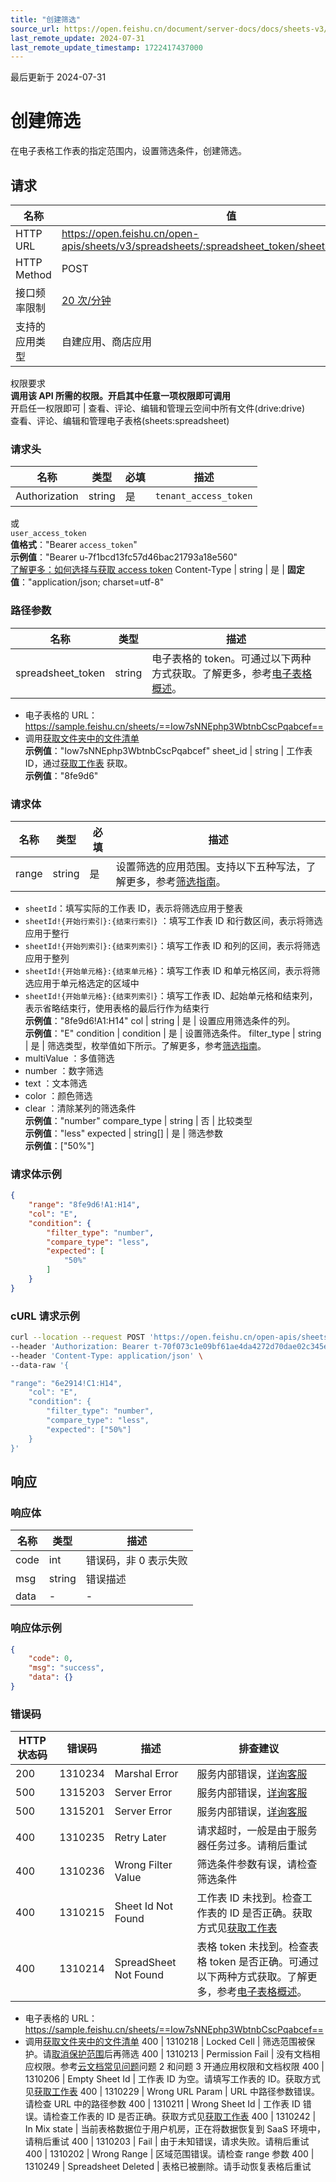 ```yaml
---
title: "创建筛选"
source_url: https://open.feishu.cn/document/server-docs/docs/sheets-v3/spreadsheet-sheet-filter/create
last_remote_update: 2024-07-31
last_remote_update_timestamp: 1722417437000
---
```

最后更新于 2024-07-31

# 创建筛选

在电子表格工作表的指定范围内，设置筛选条件，创建筛选。

## 请求
名称 | 值
---|---
HTTP URL | https://open.feishu.cn/open-apis/sheets/v3/spreadsheets/:spreadsheet_token/sheets/:sheet_id/filter
HTTP Method | POST
接口频率限制 | [20 次/分钟](https://open.feishu.cn/document/ukTMukTMukTM/uUzN04SN3QjL1cDN)
支持的应用类型 | 自建应用、商店应用
权限要求  
            **调用该 API 所需的权限。开启其中任意一项权限即可调用**  
            开启任一权限即可 | 查看、评论、编辑和管理云空间中所有文件(drive:drive)  
            查看、评论、编辑和管理电子表格(sheets:spreadsheet)

### 请求头

名称 | 类型 | 必填 | 描述
--- | --- | --- | ---
Authorization | string | 是 | `tenant_access_token`  
或  
`user_access_token`  
**值格式**："Bearer `access_token`"  
**示例值**："Bearer u-7f1bcd13fc57d46bac21793a18e560"  
[了解更多：如何选择与获取 access token](https://open.feishu.cn/document/uAjLw4CM/ugTN1YjL4UTN24CO1UjN/trouble-shooting/how-to-choose-which-type-of-token-to-use)
Content-Type | string | 是 | **固定值**："application/json; charset=utf-8"

### 路径参数

名称 | 类型 | 描述
--- | --- | ---
spreadsheet_token | string | 电子表格的 token。可通过以下两种方式获取。了解更多，参考[电子表格概述](https://open.feishu.cn/document/ukTMukTMukTM/uATMzUjLwEzM14CMxMTN/overview)。  
- 电子表格的 URL：https://sample.feishu.cn/sheets/==Iow7sNNEphp3WbtnbCscPqabcef==  
- 调用[获取文件夹中的文件清单](https://open.feishu.cn/document/uAjLw4CM/ukTMukTMukTM/reference/drive-v1/file/list)  
**示例值**："Iow7sNNEphp3WbtnbCscPqabcef"
sheet_id | string | 工作表 ID，通过[获取工作表](https://open.feishu.cn/document/ukTMukTMukTM/uUDN04SN0QjL1QDN/sheets-v3/spreadsheet-sheet/query) 获取。  
**示例值**："8fe9d6"

### 请求体

名称 | 类型 | 必填 | 描述
--- | --- | --- | ---
range | string | 是 | 设置筛选的应用范围。支持以下五种写法，了解更多，参考[筛选指南](https://open.feishu.cn/document/ukTMukTMukTM/uUDN04SN0QjL1QDN/sheets-v3/spreadsheet-sheet-filter/filter-user-guide)。  
- `sheetId`：填写实际的工作表 ID，表示将筛选应用于整表  
- `sheetId!{开始行索引}:{结束行索引}` ：填写工作表 ID 和行数区间，表示将筛选应用于整行  
- `sheetId!{开始列索引}:{结束列索引}`：填写工作表 ID 和列的区间，表示将筛选应用于整列  
- `sheetId!{开始单元格}:{结束单元格}`：填写工作表 ID 和单元格区间，表示将筛选应用于单元格选定的区域中  
- `sheetId!{开始单元格}:{结束列索引}`：填写工作表 ID、起始单元格和结束列，表示省略结束行，使用表格的最后行作为结束行  
**示例值**："8fe9d6!A1:H14"
col | string | 是 | 设置应用筛选条件的列。  
**示例值**："E"
condition | condition | 是 | 设置筛选条件。
filter_type | string | 是 | 筛选类型，枚举值如下所示。了解更多，参考[筛选指南](https://open.feishu.cn/document/ukTMukTMukTM/uUDN04SN0QjL1QDN/sheets-v3/spreadsheet-sheet-filter/filter-user-guide)。  
- multiValue ：多值筛选  
- number ：数字筛选  
- text ：文本筛选  
- color ：颜色筛选  
- clear ：清除某列的筛选条件  
**示例值**："number"
compare_type | string | 否 | 比较类型  
**示例值**："less"
expected | string\[\] | 是 | 筛选参数  
**示例值**：["50%"]

### 请求体示例
```json
{
    "range": "8fe9d6!A1:H14",
    "col": "E",
    "condition": {
        "filter_type": "number",
        "compare_type": "less",
        "expected": [
            "50%"
        ]
    }
}
```

### cURL 请求示例
```bash
curl --location --request POST 'https://open.feishu.cn/open-apis/sheets/v3/spreadsheets/shtcnSUVpFeJ7Q2yVN9/sheets/6e2914/filter' \
--header 'Authorization: Bearer t-70f073c1e09bf61ae4da4272d70dae02c345e620' \
--header 'Content-Type: application/json' \
--data-raw '{

"range": "6e2914!C1:H14",
    "col": "E",
    "condition": {
        "filter_type": "number",
        "compare_type": "less",
        "expected": ["50%"]
    }
}'
```

## 响应

### 响应体

名称 | 类型 | 描述
--- | --- | ---
code | int | 错误码，非 0 表示失败
msg | string | 错误描述
data | \- | \-

### 响应体示例
```json
{
    "code": 0,
    "msg": "success",
    "data": {}
}
```

### 错误码

HTTP状态码 | 错误码 | 描述 | 排查建议
--- | --- | --- | ---
200 | 1310234 | Marshal Error | 服务内部错误，[详询客服](https://applink.feishu.cn/client/helpdesk/open?id=6626260912531570952)
500 | 1315203 | Server Error | 服务内部错误，[详询客服](https://applink.feishu.cn/client/helpdesk/open?id=6626260912531570952)
500 | 1315201 | Server Error | 服务内部错误，[详询客服](https://applink.feishu.cn/client/helpdesk/open?id=6626260912531570952)
400 | 1310235 | Retry Later | 请求超时，一般是由于服务器任务过多。请稍后重试
400 | 1310236 | Wrong Filter Value | 筛选条件参数有误，请检查筛选条件
400 | 1310215 | Sheet Id Not Found | 工作表 ID 未找到。检查工作表的 ID 是否正确。获取方式见[获取工作表](https://open.feishu.cn/document/ukTMukTMukTM/uUDN04SN0QjL1QDN/sheets-v3/spreadsheet-sheet/query)
400 | 1310214 | SpreadSheet Not Found | 表格 token 未找到。检查表格 token 是否正确。可通过以下两种方式获取。了解更多，参考[电子表格概述](https://open.feishu.cn/document/ukTMukTMukTM/uATMzUjLwEzM14CMxMTN/overview)。  
- 电子表格的 URL：https://sample.feishu.cn/sheets/==Iow7sNNEphp3WbtnbCscPqabcef==  
- 调用[获取文件夹中的文件清单](https://open.feishu.cn/document/uAjLw4CM/ukTMukTMukTM/reference/drive-v1/file/list)
400 | 1310218 | Locked Cell | 筛选范围被保护。请[取消保护范围](https://open.feishu.cn/document/ukTMukTMukTM/uYTM5YjL2ETO24iNxkjN)后再筛选
400 | 1310213 | Permission Fail | 没有文档相应权限。参考[云文档常见问题](https://open.feishu.cn/document/ukTMukTMukTM/uczNzUjL3czM14yN3MTN)问题 2 和问题 3 开通应用权限和文档权限
400 | 1310206 | Empty Sheet Id | 工作表 ID 为空。请填写工作表的 ID。获取方式见[获取工作表](https://open.feishu.cn/document/ukTMukTMukTM/uUDN04SN0QjL1QDN/sheets-v3/spreadsheet-sheet/query)
400 | 1310229 | Wrong URL Param | URL 中路径参数错误。请检查 URL 中的路径参数
400 | 1310211 | Wrong Sheet Id | 工作表 ID 错误。请检查工作表的 ID 是否正确。获取方式见[获取工作表](https://open.feishu.cn/document/ukTMukTMukTM/uUDN04SN0QjL1QDN/sheets-v3/spreadsheet-sheet/query)
400 | 1310242 | In Mix state | 当前表格数据位于用户机房，正在将数据恢复到 SaaS 环境中，请稍后重试
400 | 1310203 | Fail | 由于未知错误，请求失败。请稍后重试
400 | 1310202 | Wrong Range | 区域范围错误。请检查 range 参数
400 | 1310249 | Spreadsheet Deleted | 表格已被删除。请手动恢复表格后重试
